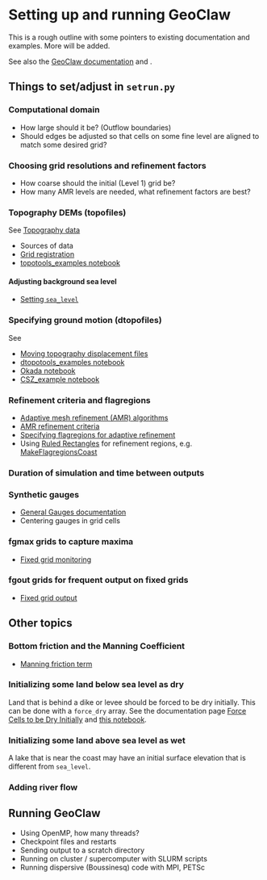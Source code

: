 
# Setting up and running GeoClaw

This is a rough outline with some pointers to existing documentation and
examples.  More will be added.

See also the 
[GeoClaw documentation](https://www.clawpack.org/contents.html#geoclaw-geophysical-flows)
and [](intro_resources).

## Things to set/adjust in `setrun.py`

### Computational domain

- How large should it be? (Outflow boundaries)
- Should edges be adjusted so that cells on some fine level are aligned to
  match some desired grid?

### Choosing grid resolutions and refinement factors

- How coarse should the initial (Level 1) grid be?
- How many AMR levels are needed, what refinement factors are best?


### Topography DEMs (topofiles)

See [Topography data](https://www.clawpack.org/topo.html)

- Sources of data
- [Grid registration](https://www.clawpack.org/grid_registration.html)
- [topotools_examples notebook](https://www.clawpack.org/gallery/_static/apps/notebooks/geoclaw/topotools_examples.html)

#### Adjusting background sea level

- [Setting `sea_level`](https://www.clawpack.org/sealevel.html)

### Specifying ground motion (dtopofiles)

See 
- [Moving topography displacement files](https://www.clawpack.org/dtopo.html)
- [dtopotools_examples notebook](https://www.clawpack.org/gallery/_static/apps/notebooks/geoclaw/dtopotools_examples.html)
- [Okada notebook](https://www.clawpack.org/gallery/_static/apps/notebooks/geoclaw/Okada.html)
- [CSZ_example notebook](https://www.clawpack.org/gallery/_static/apps/notebooks/geoclaw/dtopo_triangular/CSZ_example.html)

### Refinement criteria and flagregions

- [Adaptive mesh refinement (AMR) algorithms](https://www.clawpack.org/amr_algorithm.html)
- [AMR refinement criteria](https://www.clawpack.org/refinement.html)
- [Specifying flagregions for adaptive
  refinement](https://www.clawpack.org/flagregions.html)
- Using [Ruled Rectangles](http://www.clawpack.org/ruled_rectangles.html)
  for refinement regions, e.g.
  [MakeFlagregionsCoast](https://www.clawpack.org/gallery/_static/apps/notebooks/geoclaw/MakeFlagregionsCoast.html)

### Duration of simulation and time between outputs

### Synthetic gauges

- [General Gauges documentation](https://www.clawpack.org/gauges.html)
- Centering gauges in grid cells

### fgmax grids to capture maxima

- [Fixed grid monitoring](https://www.clawpack.org/fgmax.html)

### fgout grids for frequent output on fixed grids

- [Fixed grid output](https://www.clawpack.org/fgout.html)

## Other topics

### Bottom friction and the Manning Coefficient

- [Manning friction term](https://www.clawpack.org/manning.html)

### Initializing some land below sea level as dry

Land that is behind a dike or levee should be forced to be dry initially.
This can be done with a `force_dry` array. See 
the documentation page [Force Cells to be Dry
Initially](http://www.clawpack.org/force_dry.html) and
[this notebook](https://www.clawpack.org/gallery/_static/apps/notebooks/geoclaw/ForceDry.html).


### Initializing some land above sea level as wet

A lake that is near the coast may have an initial surface elevation that is
different from `sea_level`.

### Adding river flow

## Running GeoClaw

- Using OpenMP, how many threads?
- Checkpoint files and restarts
- Sending output to a scratch directory
- Running on cluster / supercomputer with SLURM scripts
- Running dispersive (Boussinesq) code with MPI, PETSc


